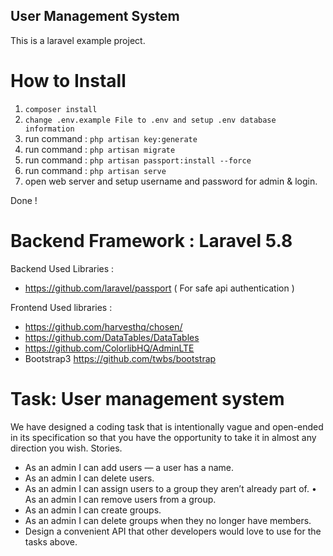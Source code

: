 
## User Management System

This is a laravel example project. 

# How to Install

1. `composer install`
2.  `change .env.example File to .env and setup .env database information`
3. run command : `php artisan key:generate`
4. run command : `php artisan migrate`
5. run command : `php artisan passport:install --force`
6. run command : `php artisan serve`
7. open web server and setup username and password for admin & login.

Done !

# Backend Framework : Laravel 5.8

Backend Used Libraries :
- https://github.com/laravel/passport ( For safe api authentication )

Frontend Used libraries :
- https://github.com/harvesthq/chosen/
- https://github.com/DataTables/DataTables
- https://github.com/ColorlibHQ/AdminLTE
- Bootstrap3 https://github.com/twbs/bootstrap


# Task: User management system
We have designed a coding task that is intentionally vague and open-ended in its specification so that you have the opportunity to take it in almost any direction you wish.
Stories.

- As an admin I can add users — a user has a name.
- As an admin I can delete users.
- As an admin I can assign users to a group they aren’t already part of. • As an admin I can remove users from a group.
- As an admin I can create groups.
- As an admin I can delete groups when they no longer have members.
-  Design a convenient API that other developers would love to use for the tasks above.
